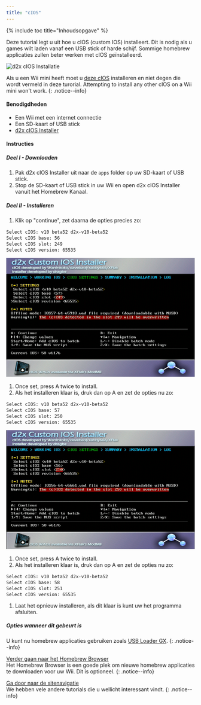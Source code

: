 ```yaml
---
title: "cIOS"
---
```


{% include toc title="Inhoudsopgave" %}

Deze tutorial legt u uit hoe u cIOS (custom IOS) installeert. Dit is nodig als u games wilt laden vanaf een USB stick of harde schijf. Sommige homebrew applicaties zullen beter werken met cIOS geïnstalleerd.

![d2x cIOS Installatie](/images/cIOS.png)

Als u een Wii mini heeft moet u [deze cIOS](cios-mini) installeren en niet degen die wordt vermeld in deze turorial. Attempting to install any other cIOS on a Wii mini won't work.
{: .notice--info}

#### Benodigdheden

* Een Wii met een internet connectie
* Een SD-kaart of USB stick
* [d2x cIOS Installer](/assets/files/d2x-cIOS-Installer-Wii.zip)

#### Instructies

##### Deel I - Downloaden

1. Pak d2x cIOS Installer uit naar de `apps` folder op uw SD-kaart of USB stick.
1. Stop de SD-kaart of USB stick in uw Wii en open d2x cIOS Installer vanuit het Homebrew Kanaal.

##### Deel II - Installeren

1. Klik op "continue", zet daarna de opties precies zo:
```
Select cIOS: v10 beta52 d2x-v10-beta52
Select cIOS base: 56
Select cIOS slot: 249
Select cIOS version: 65535
```
![cIOS 249 Installeren](/images/Wii/Install249.png)
1. Once set, press A twice to install.
1. Als het installeren klaar is, druk dan op A en zet de opties nu zo:
```
Select cIOS: v10 beta52 d2x-v10-beta52
Select cIOS base: 57
Select cIOS slot: 250
Select cIOS version: 65535
```
![cIOs 250 Installeren](/images/Wii/Install250.png)
1. Once set, press A twice to install.
1. Als het installeren klaar is, druk dan op A en zet de opties nu zo:
```
Select cIOS: v10 beta52 d2x-v10-beta52
Select cIOS base: 58
Select cIOS slot: 251
Select cIOS version: 65535
```
1. Laat het opnieuw installeren, als dit klaar is kunt uw het programma afsluiten.

##### Opties wanneer dit gebeurt is

U kunt nu homebrew applicaties gebruiken zoals [USB Loader GX](usbloadergx).
{: .notice--info}

[Verder gaan naar het Homebrew Browser](hbb)<br> Het Homebrew Browser is een goede plek om nieuwe homebrew applicaties te downloaden voor uw Wii. Dit is optioneel.
{: .notice--info}

[Ga door naar de sitenavigatie](site-navigation)<br> We hebben vele andere tutorials die u wellicht interessant vindt.
{: .notice--info}
